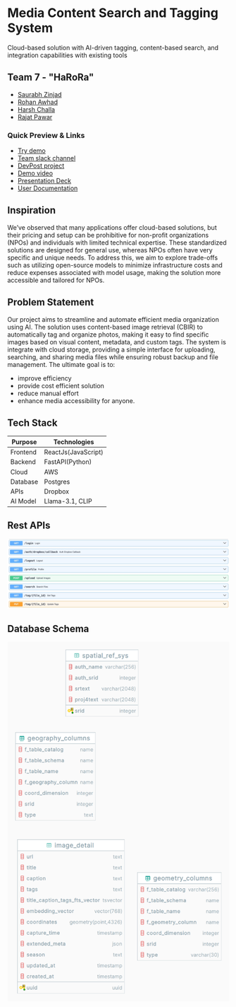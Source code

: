# Media Content Search and Tagging System

Cloud-based solution with AI-driven tagging, content-based search, and integration capabilities with existing tools

## Team 7 - "HaRoRa"

-   [Saurabh Zinjad](https://github.com/Ztrimus)
-   [Rohan Awhad](https://github.com/RohanAwhad)
-   [Harsh Challa](https://github.com/Harshchalla)
-   [Rajat Pawar](https://github.com/rajat98)

### Quick Preview & Links

-   [Try demo](https://peec.harora.lol/)
-   [Team slack channel](https://opportunity-hack.slack.com/archives/C07RLQUHRR8)
-   [DevPost project](https://devpost.com/software/image-search-and-tagging-tool)
-   [Demo video](https://www.youtube.com/watch?v=U899flbM-s0)
-   [Presentation Deck](https://www.canva.com/design/DAGTelmxTQg/Zw9Lq4hmFJxN9nN0FUpgdQ/edit?utm_content=DAGTelmxTQg&utm_campaign=designshare&utm_medium=link2&utm_source=sharebutton)
-   [User Documentation](https://github.com/2024-Arizona-Opportunity-Hack/HaRoRa-PajaritoEnvironmenta-FromMediaOverloadtoSeamlessOrganization/blob/main/User%20Documentation.pdf)

## Inspiration

We’ve observed that many applications offer cloud-based solutions, but their pricing and setup can be prohibitive for non-profit organizations (NPOs) and individuals with limited technical expertise. These standardized solutions are designed for general use, whereas NPOs often have very specific and unique needs. To address this, we aim to explore trade-offs such as utilizing open-source models to minimize infrastructure costs and reduce expenses associated with model usage, making the solution more accessible and tailored for NPOs.

## Problem Statement

Our project aims to streamline and automate efficient media organization using AI. The solution uses content-based image retrieval (CBIR) to automatically tag and organize photos, making it easy to find specific images based on visual content, metadata, and custom tags. The system is integrate with cloud storage, providing a simple interface for uploading, searching, and sharing media files while ensuring robust backup and file management. The ultimate goal is to:

-   improve efficiency
-   provide cost efficient solution
-   reduce manual effort
-   enhance media accessibility for anyone.

## Tech Stack

| Purpose  | Technologies        |
| -------- | ------------------- |
| Frontend | ReactJs(JavaScript) |
| Backend  | FastAPI(Python)     |
| Cloud    | AWS                 |
| Database | Postgres            |
| APIs     | Dropbox             |
| AI Model | Llama-3.1, CLIP     |

## Rest APIs

![Rest APIs developed by team harora](https://raw.githubusercontent.com/2024-Arizona-Opportunity-Hack/HaRoRa-PajaritoEnvironmenta-FromMediaOverloadtoSeamlessOrganization/refs/heads/main/docs/resources/rest_apis.jpeg)

## Database Schema

![Database Schema](https://raw.githubusercontent.com/2024-Arizona-Opportunity-Hack/HaRoRa-PajaritoEnvironmenta-FromMediaOverloadtoSeamlessOrganization/refs/heads/main/docs/resources/peec_db.png)
